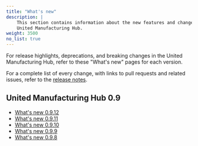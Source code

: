 ```yaml
---
title: "What's new"
description: |
    This section contains information about the new features and changes in the
    United Manufacturing Hub.
weight: 3500
no_list: true
---
```


For release highlights, deprecations, and breaking changes in the United
Manufacturing Hub, refer to these "What's new" pages for each version.

For a complete list of every change, with links to pull requests and related
issues, refer to the [release notes](https://github.com/united-manufacturing-hub/united-manufacturing-hub/releases).

## United Manufacturing Hub 0.9

- [What's new 0.9.12](/docs/whatsnew/0.9.12/)
- [What's new 0.9.11](/docs/whatsnew/0.9.11/)
- [What's new 0.9.10](/docs/whatsnew/0.9.10/)
- [What's new 0.9.9](/docs/whatsnew/0.9.9/)
- [What's new 0.9.8](/docs/whatsnew/0.9.8/)
